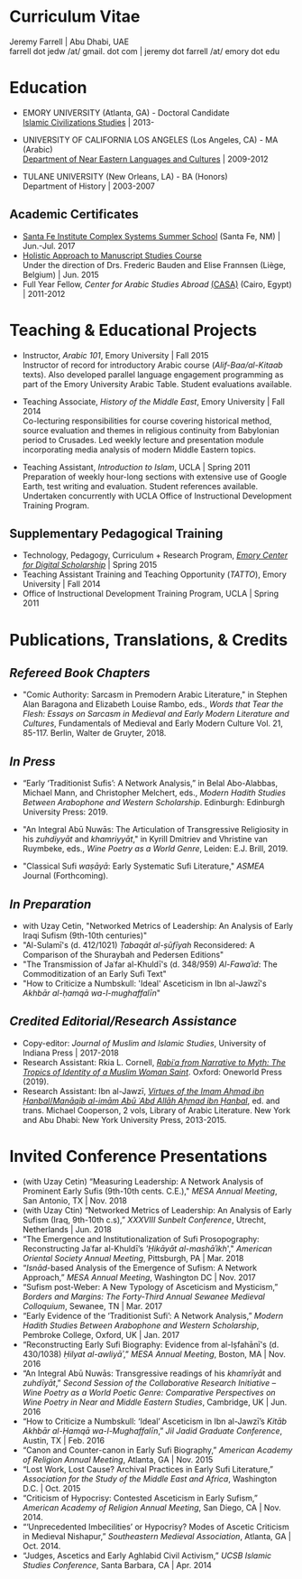 Curriculum Vitae  
=====
Jeremy Farrell | Abu Dhabi, UAE  
farrell dot jedw /at/ gmail. dot com | jeremy dot farrell /at/ emory dot edu  

Education  
=====
* EMORY UNIVERSITY (Atlanta, GA) - Doctoral Candidate  
[Islamic Civilizations Studies](http://icivs.emory.edu/index.html) | 2013-

* UNIVERSITY OF CALIFORNIA LOS ANGELES (Los Angeles, CA) - MA (Arabic)  
[Department of Near Eastern Languages and Cultures](https://nelc.ucla.edu/arabic/) | 2009-2012

* TULANE UNIVERSITY (New Orleans, LA) - BA (Honors)  
Department of History | 2003-2007

Academic Certificates  
-----
* [Santa Fe Institute Complex Systems Summer School](https://www.santafe.edu/engage/learn/schools/sfi-complex-systems-summer-school)     (Santa Fe, NM) | Jun.-Jul. 2017
* [Holistic Approach to Manuscript Studies Course](http://web.philo.ulg.ac.be/islamo/portfolio-item/agenda/?date1=2015)  
Under the direction of Drs. Frederic Bauden and Elise Frannsen (Liège, Belgium) | Jun. 2015
* Full Year Fellow, _Center for Arabic Studies Abroad_ [(CASA)](https://casa.fas.harvard.edu/) (Cairo, Egypt) | 2011-2012

Teaching & Educational Projects  
=====
* Instructor, _Arabic 101_, Emory University | Fall 2015  
Instructor of record for introductory Arabic course (_Alif-Baa/al-Kitaab_ texts). Also developed parallel language engagement programming as part of the Emory University Arabic Table. Student evaluations available.

* Teaching Associate, _History of the Middle East_, Emory University | Fall 2014  
Co-lecturing responsibilities for course covering historical method, source evaluation and themes in 	religious continuity from Babylonian period to Crusades. Led weekly lecture and presentation module incorporating media analysis of modern Middle Eastern topics.

* Teaching Assistant, _Introduction to Islam_, UCLA | Spring 2011  
Preparation of weekly hour-long sections with extensive use of Google Earth, test writing and 	evaluation. Student references available. Undertaken concurrently with UCLA Office of Instructional Development Training Program.

Supplementary Pedagogical Training  
-----
* Technology, Pedagogy, Curriculum + Research Program, [_Emory Center for Digital Scholarship_](http://digitalscholarship.emory.edu/partner/learn/tpcr.html) | Spring 2015
* Teaching Assistant Training and Teaching Opportunity (_TATTO_), Emory University | Fall 2014
* Office of Instructional Development Training Program, UCLA | Spring 2011

Publications, Translations, & Credits  
=====  
_Refereed Book Chapters_
-----
* "Comic Authority: Sarcasm in Premodern Arabic Literature," in Stephen Alan Baragona and Elizabeth Louise Rambo, eds., _Words that Tear the Flesh: Essays on Sarcasm in Medieval and Early Modern Literature and Cultures_, Fundamentals of Medieval and Early Modern Culture Vol. 21, 85-117. Berlin, Walter de Gruyter, 2018.

_In Press_
-----
* “Early ‘Traditionist Sufis’: A Network Analysis,” in Belal Abo-Alabbas, Michael Mann, and Christopher Melchert, eds., _Modern Hadith Studies Between Arabophone and Western Scholarship_. Edinburgh: Edinburgh University Press: 2019.

* "An Integral Abū Nuwās: The Articulation of Transgressive Religiosity in his _zuhdiyyāt_ and _khamriyyāt_," in Kyrill Dmitriev and Vhristine van Ruymbeke, eds., _Wine Poetry as a World Genre_, Leiden: E.J. Brill, 2019.

* "Classical Sufi _waṣāyā_: Early Systematic Sufi Literature," _ASMEA_ Journal (Forthcoming).

_In Preparation_
-----
* with Uzay Cetin, "Networked Metrics of Leadership: An Analysis of Early Iraqi Sufism (9th-10th centuries)"
* "Al-Sulamī's (d. 412/1021) _Ṭabaqāt al-ṣūfīyah_ Reconsidered: A Comparison of the Shuraybah and Pedersen Editions"
* "The Transmission of Jaʿfar al-Khuldī's (d. 348/959) _Al-Fawaʾid_: The Commoditization of an Early Sufi Text"
* "How to Criticize a Numbskull: 'Ideal' Asceticism in Ibn al-Jawzī's _Akhbār al-ḥamqā wa-l-mughaffalīn_"

_Credited Editorial/Research Assistance_
-----
* Copy-editor: _Journal of Muslim and Islamic Studies_, University of Indiana Press | 2017-2018
* Research Assistant: Rkia L. Cornell, [_Rabiʿa from Narrative to Myth: The Tropics of Identity of a Muslim Woman Saint_](https://oneworld-publications.com/rabi-a-from-narrative-to-myth-hb.html). Oxford: Oneworld Press (2019).
* Research Assistant: Ibn al-Jawzī, [_Virtues of the Imam Aḥmad ibn Ḥanbal_/_Manāqib al-imām Abū ʿAbd Allāh Aḥmad ibn Ḥanbal_](https://books.google.com/books/about/Virtues_of_the_Imam_Ahmad_Ibn_Hanbal.html?id=VAU4AgAAQBAJ&printsec=frontcover&source=kp_read_button#v=onepage&q&f=true), ed. and trans. Michael Cooperson, 2 vols, Library of Arabic Literature. New York and Abu Dhabi: New York University Press, 2013-2015.

Invited Conference Presentations  
=====
* (with Uzay Cetin) “Measuring Leadership: A Network Analysis of Prominent Early Sufis (9th-10th cents. C.E.)," _MESA Annual Meeting_, San Antonio, TX | Nov. 2018
* (with Uzay Ctin) “Networked Metrics of Leadership: An Analysis of Early Sufism (Iraq, 9th-10th c.s),” _XXXVIII Sunbelt Conference_, Utrecht, Netherlands | Jun. 2018
* “The Emergence and Institutionalization of Sufi Prosopography: Reconstructing Jaʿfar al-Khuldī’s 	_'Ḥikāyāt al-mashāʾikh_'," _American Oriental Society Annual Meeting_, Pittsburgh, PA | Mar. 2018
* “_Isnād_-based Analysis of the Emergence of Sufism: A Network Approach,” _MESA Annual Meeting_, Washington 	DC | Nov. 2017
* “Sufism post-Weber: A New Typology of Asceticism and Mysticism,” _Borders and Margins: The Forty-Third Annual Sewanee Medieval Colloquium_, Sewanee, TN | Mar. 2017
* “Early Evidence of the ‘Traditionist Sufi’: A Network Analysis,” _Modern Hadith Studies Between	Arabophone and Western Scholarship_, Pembroke College, Oxford, UK | Jan. 2017
* “Reconstructing Early Sufi Biography: Evidence from al-Iṣfahānī's (d. 430/1038) _Ḥilyat al-awliyāʾ_,” _MESA Annual Meeting_, Boston, MA | Nov. 2016
* “An Integral Abū Nuwās: Transgressive readings of his _khamrīyāt_ and _zuhdīyāt_,” _Second Session of the	Collaborative Research Initiative – Wine Poetry as a World Poetic Genre: Comparative Perspectives on 	Wine Poetry in Near and Middle Eastern Studies_, Cambridge, UK | Jun. 2016
* “How to Criticize a Numbskull: ‘Ideal’ Asceticism in Ibn al-Jawzī’s _Kitāb Akhbār al-Ḥamqā wa-l-Mughaffalīn_,” _Jil Jadid Graduate Conference_, Austin, TX | Feb. 2016
* “Canon and Counter-canon in Early Sufi Biography,” _American Academy of Religion Annual Meeting_, Atlanta, GA | Nov. 	2015
* “Lost Work, Lost Cause? Archival Practices in Early Sufi Literature,” _Association for the Study of the Middle East and Africa_, Washington D.C. | Oct. 2015
* “Criticism of Hypocrisy: Contested Asceticism in Early Sufism,” _American Academy of Religion Annual Meeting_, San Diego, CA | Nov. 2014.
* “‘Unprecedented Imbecilities’ or Hypocrisy? Modes of Ascetic Criticism in Medieval Nishapur,” _Southeastern Medieval Association_, Atlanta, GA | Oct. 2014.
* “Judges, Ascetics and Early Aghlabid Civil Activism,” _UCSB Islamic Studies Conference_, Santa 	Barbara, CA | Apr. 2014
